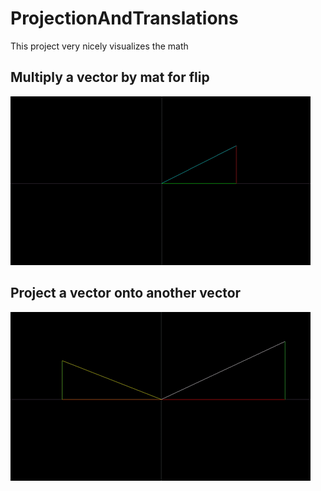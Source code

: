 # ProjectionAndTranslations

This project very nicely visualizes the math

## Multiply a vector by mat for flip
![ScreenShot](https://github.com/Compiler/ProjectionAndTranslations/blob/master/core/assets/matrot.gif)

## Project a vector onto another vector
![ScreenShot](https://github.com/Compiler/ProjectionAndTranslations/blob/master/core/assets/project.gif)
